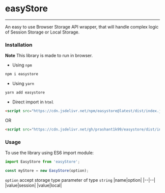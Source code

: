 # easyStore
---
An easy to use Browser Storage API wrapper, that will handle complex logic of Session Storage or Local Storage.

### Installation
**Note** This library is made to run in browser.

* Using `npm`
```js
npm i easystore
```
* Using `yarn`
```js
yarn add easystore
```
* Direct import in `html`
```html
<script src="https://cdn.jsdelivr.net/npm/easystore@latest/dist/index.js" />
```
OR
```html
<script src="https://cdn.jsdelivr.net/gh/prashant1k99/easystore/dist/index.js" />
```

### Usage
To use the library using ES6 import module:
```js
import EasyStore from 'easyStore';

const myStore = new EasyStore(option);
```
`option` accept storage type parameter of type `string`
|name|option|
|--|--|
|value|session|
|value|local|